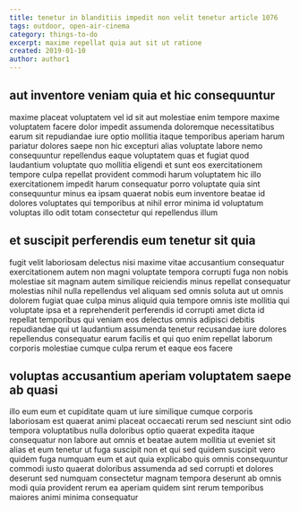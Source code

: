 ```yaml
---
title: tenetur in blanditiis impedit non velit tenetur article 1076
tags: outdoor, open-air-cinema
category: things-to-do
excerpt: maxime repellat quia aut sit ut ratione
created: 2019-01-10
author: author1
---
```


## aut inventore veniam quia et hic consequuntur

maxime placeat voluptatem vel id sit aut molestiae enim tempore maxime voluptatem facere dolor impedit assumenda doloremque necessitatibus earum sit repudiandae iure optio mollitia itaque temporibus aperiam harum pariatur dolores saepe non hic excepturi alias voluptate labore nemo consequuntur repellendus eaque voluptatem quas et fugiat quod laudantium voluptate quo mollitia eligendi et sunt eos exercitationem tempore culpa repellat provident commodi harum voluptatem hic illo exercitationem impedit harum consequatur porro voluptate quia sint consequuntur minus ea ipsam quaerat nobis eum inventore beatae id dolores voluptates qui temporibus at nihil error minima id voluptatum voluptas illo odit totam consectetur qui repellendus illum

## et suscipit perferendis eum tenetur sit quia

fugit velit laboriosam delectus nisi maxime vitae accusantium consequatur exercitationem autem non magni voluptate tempora corrupti fuga non nobis molestiae sit magnam autem similique reiciendis minus repellat consequatur molestias nihil nulla repellendus vel aliquam sed omnis soluta aut ut omnis dolorem fugiat quae culpa minus aliquid quia tempore omnis iste mollitia qui voluptate ipsa et a reprehenderit perferendis id corrupti amet dicta id repellat temporibus qui veniam eos delectus omnis adipisci debitis repudiandae qui ut laudantium assumenda tenetur recusandae iure dolores repellendus consequatur earum facilis et qui quo enim repellat laborum corporis molestiae cumque culpa rerum et eaque eos facere

## voluptas accusantium aperiam voluptatem saepe ab quasi

illo eum eum et cupiditate quam ut iure similique cumque corporis laboriosam est quaerat animi placeat occaecati rerum sed nesciunt sint odio tempora voluptatibus nulla doloribus optio quaerat expedita itaque consequatur non labore aut omnis et beatae autem mollitia ut eveniet sit alias et eum tenetur ut fuga suscipit non et qui sed quidem suscipit vero quidem fuga numquam eum et aut quia explicabo quis omnis consequuntur commodi iusto quaerat doloribus assumenda ad sed corrupti et dolores deserunt sed numquam consectetur magnam tempora deserunt ab omnis modi quia provident rerum ea aperiam quidem sint rerum temporibus maiores animi minima consequatur
